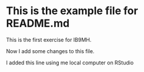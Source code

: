 # This is the example file for README.md 

This is the first exercise for IB9MH. 

Now I add some changes to this file. 

I added this line using me local computer on RStudio
